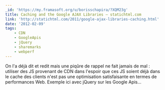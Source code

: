 ```yaml
---
_id: 'https://my.framasoft.org/u/borisschapira/?XQM23g'
title: Caching and the Google AJAX Libraries — statichtml.com
link: 'http://statichtml.com/2011/google-ajax-libraries-caching.html'
date: '2012-02-09'
tags:
    - CDN
    - GoogleApis
    - jQuery
    - sharemarks
    - webperf
---
```


<div class="markdown"><p>On l'a déjà dit et redit mais une piqûre de rappel ne fait jamais de mal : utiliser des JS provenant de CDN dans l'espoir que ces JS soient déjà dans le cache des clients n'est pas une optimisation satisfaisante en termes de performances Web. Exemple ici avec jQuery sur les Google Apis...
</p></div>
